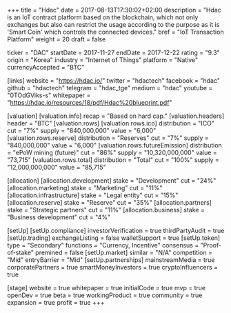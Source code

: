 +++
title = "Hdac"
date = 2017-08-13T17:30:02+02:00
description = "Hdac is an IoT contract platform based on the blockchain, which not only exchanges but also can restrict the usage according to the purpose as it is 'Smart Coin' which controls the connected devices."
bref = "IoT Transaction Platform"
weight = 20
draft = false

ticker = "DAC"
startDate = 2017-11-27
endDate = 2017-12-22
rating = "9.3"
origin = "Korea"
industry = "Internet of Things"
platform = "Native"
currencyAccepted = "BTC"

[links]
  website = "https://hdac.io/"
  twitter = "hdactech"
  facebook = "hdac"
  github = "hdactech"
  telegram = "hdac_tge"
  medium = "hdac"
  youtube = "0TOdGViks-s"
  whitepaper = "https://hdac.io/resources/18/pdf/Hdac%20blueprint.pdf"

[valuation]
  [valuation.info]
    recap = "Based on hard cap."
  [valuation.headers]
    header = "BTC"
  [valuation.rows]
    [valuation.rows.ico]
      distribution = "ICO"
      cut = "7%"
      supply = "840,000,000"
      value = "6,000"
    [valuation.rows.reserve]
      distribution = "Reserves"
      cut = "7%"
      supply = "840,000,000"
      value = "6,000"
    [valuation.rows.futureEmission]
      distribution = "ePoW mining (future)"
      cut = "86%"
      supply = "10,320,000,000"
      value = "73,715"
    [valuation.rows.total]
      distribution = "Total"
      cut = "100%"
      supply = "12,000,000,000"
      value = "85,715"

[allocation]
  [allocation.development]
    stake = "Development"
    cut = "24%"
  [allocation.marketing]
    stake = "Marketing"
    cut = "11%"
  [allocation.infrastructure]
    stake = "Legal entity"
    cut = "15%"
  [allocation.reserve]
    stake = "Reserve"
    cut = "35%"
  [allocation.partners]
    stake = "Strategic partners"
    cut = "11%"
  [allocation.business]
    stake = "Business development"
    cut = "4%"

[setUp]
  [setUp.compliance]
    investorVerification = true
    thirdPartyAudit = true
  [setUp.trading]
    exchangeListing = false
    walletSupport = true
  [setUp.token]
    type = "Secondary"
    functions = "Currency, Incentive"
    consensus = "Proof-of-stake"
    premined = false
  [setUp.market]
    similar = "N/A"
    competition = "Mid"
    entryBarrier = "Mid"
  [setUp.partnerships]
    mainstreamMedia = true
    corporatePartners = true
    smartMoneyInvestors = true
    cryptoInfluencers = true

[stage]
  website = true
  whitepaper = true
  initialCode = true
  mvp = true
  openDev = true
  beta = true
  workingProduct = true
  community = true
  expansion = true
  profit = true
+++
